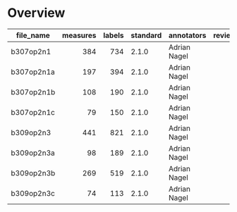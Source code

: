 

# Overview
|file_name |measures|labels|standard| annotators |reviewers|
|----------|-------:|-----:|--------|------------|---------|
|b307op2n1 |     384|   734|2.1.0   |Adrian Nagel|         |
|b307op2n1a|     197|   394|2.1.0   |Adrian Nagel|         |
|b307op2n1b|     108|   190|2.1.0   |Adrian Nagel|         |
|b307op2n1c|      79|   150|2.1.0   |Adrian Nagel|         |
|b309op2n3 |     441|   821|2.1.0   |Adrian Nagel|         |
|b309op2n3a|      98|   189|2.1.0   |Adrian Nagel|         |
|b309op2n3b|     269|   519|2.1.0   |Adrian Nagel|         |
|b309op2n3c|      74|   113|2.1.0   |Adrian Nagel|         |
